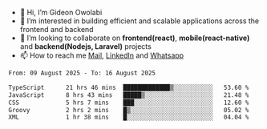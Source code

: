 - 👋 Hi, I’m Gideon Owolabi
- 👀 I’m interested in building efficient and scalable applications across the frontend and backend
- 💞️ I’m looking to collaborate on <b>frontend(react)</b>, <b>mobile(react-native)</b> and <b>backend(Nodejs, Laravel)</b> projects
- 📫 How to reach me <a href="mailto:gideoniyin2021@gmail.com">Mail</a>, <a href="https://www.linkedin.com/in/gideon-owolabi-9b667a232/">LinkedIn</a> and <a href="https://wa.me/2348055377085">Whatsapp</a>

<!---
gude1/gude1 is a ✨ special ✨ repository because its `README.md` (this file) appears on your GitHub profile.
You can click the Preview link to take a look at your changes.
--->

<!--START_SECTION:waka-->

```txt
From: 09 August 2025 - To: 16 August 2025

TypeScript      21 hrs 46 mins  █████████████▒░░░░░░░░░░░   53.60 %
JavaScript      8 hrs 43 mins   █████▒░░░░░░░░░░░░░░░░░░░   21.48 %
CSS             5 hrs 7 mins    ███░░░░░░░░░░░░░░░░░░░░░░   12.60 %
Groovy          2 hrs 2 mins    █▒░░░░░░░░░░░░░░░░░░░░░░░   05.02 %
XML             1 hr 38 mins    █░░░░░░░░░░░░░░░░░░░░░░░░   04.04 %
```

<!--END_SECTION:waka-->
